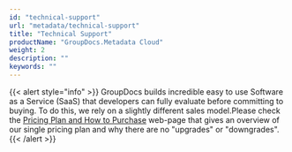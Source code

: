 ```yaml
---
id: "technical-support"
url: "metadata/technical-support"
title: "Technical Support"
productName: "GroupDocs.Metadata Cloud"
weight: 2
description: ""
keywords: ""
---
```


{{< alert style="info" >}}
GroupDocs builds incredible easy to use Software as a Service (SaaS) that developers can fully evaluate before committing to buying. To do this, we rely on a slightly different sales model.Please check the [Pricing Plan and How to Purchase](https://purchase.groupdocs.cloud/buy) web-page that gives an overview of our single pricing plan and why there are no "upgrades" or "downgrades".
{{< /alert >}}